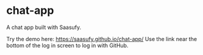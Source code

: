 # chat-app
A chat app built with Saasufy.

Try the demo here: https://saasufy.github.io/chat-app/
Use the link near the bottom of the log in screen to log in with GitHub.
